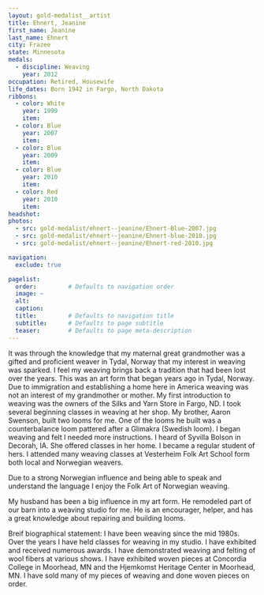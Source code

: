 ```yaml
---
layout: gold-medalist__artist
title: Ehnert, Jeanine
first_name: Jeanine
last_name: Ehnert
city: Frazee
state: Minnesota
medals: 
  - discipline: Weaving
    year: 2012
occupation: Retired, Housewife
life_dates: Born 1942 in Fargo, North Dakota
ribbons:
  - color: White
    year: 1999
    item: 
  - color: Blue
    year: 2007
    item:
  - color: Blue 
    year: 2009
    item:
  - color: Blue
    year: 2010
    item:
  - color: Red 
    year: 2010
    item: 
headshot:
photos:
  - src: gold-medalist/ehnert--jeanine/Ehnert-Blue-2007.jpg
  - src: gold-medalist/ehnert--jeanine/Ehnert-blue-2010.jpg
  - src: gold-medalist/ehnert--jeanine/Ehnert-red-2010.jpg

navigation:
  exclude: true

pagelist:
  order:         # Defaults to navigation order  
  image: ~
  alt:
  caption:
  title:         # Defaults to navigation title
  subtitle:      # Defaults to page subtitle
  teaser:        # Defaults to page meta-description  
---
```

It was through the knowledge that my maternal great grandmother was a gifted and proficient weaver in Tydal, Norway that my interest in weaving was sparked. 
I feel my weaving brings back a tradition that had been lost over the years. This was an art form that began years ago in Tydal, Norway. Due to immigration and establishing a home here in America weaving was not an interest of my grandmother or mother. 
My first introduction to weaving was the owners of the Silks and Yarn Store in Fargo, ND. I took several beginning classes in weaving at her shop.
My brother, Aaron Swenson, built two looms for me. One of the looms he built was a counterbalance loom pattered after a Glimakra (Swedish loom). 
I began weaving and felt I needed more instructions. I heard of Syvilla Bolson in Decorah, IA. She offered classes in her home. I became a regular student of hers.
I attended many weaving classes at Vesterheim Folk Art School form both local and Norwegian weavers. 

Due to a strong Norwegian influence and being able to speak and understand the language I enjoy the Folk Art of Norwegian weaving.

My husband has been a big influence in my art form. He remodeled part of our barn into a weaving studio for me. He is an encourager, helper, and has a great knowledge about repairing and building looms. 

Breif biographical statement:
I have been weaving since the mid 1980s. Over the years I have held classes for weaving in my studio. I have exhibited and received numerous awards. I have demonstrated weaving and felting of wool fibers at various shows. I have exhibited woven pieces at Concordia College in Moorhead, MN and the Hjemkomst Heritage Center in Moorhead, MN. I have sold many of my pieces of weaving and done woven pieces on order.
